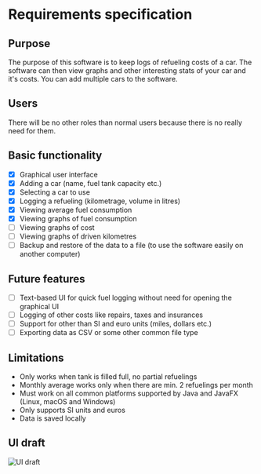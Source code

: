 # Requirements specification

## Purpose
The purpose of this software is to keep logs of refueling costs of a car.
The software can then view graphs and other interesting stats of your car
and it's costs. You can add multiple cars to the software. 

## Users
There will be no other roles than normal users because there is no really
need for them.

## Basic functionality
- [x] Graphical user interface
- [x] Adding a car (name, fuel tank capacity etc.)
- [x] Selecting a car to use
- [x] Logging a refueling (kilometrage, volume in litres)
- [x] Viewing average fuel consumption
- [x] Viewing graphs of fuel consumption
- [ ] Viewing graphs of cost
- [ ] Viewing graphs of driven kilometres
- [ ] Backup and restore of the data to a file (to use the software easily on
  another computer)

## Future features
- [ ] Text-based UI for quick fuel logging without need for opening the
   graphical UI
- [ ] Logging of other costs like repairs, taxes and insurances
- [ ] Support for other than SI and euro units (miles, dollars etc.)
- [ ] Exporting data as CSV or some other common file type

## Limitations
* Only works when tank is filled full, no partial refuelings
* Monthly average works only when there are min. 2 refuelings per month
* Must work on all common platforms supported by Java and JavaFX
(Linux, macOS and Windows)
* Only supports SI units and euros
* Data is saved locally

## UI draft
![UI draft](https://raw.githubusercontent.com/Lukxsx/ot-harjoitustyo/master/fuel-logger/documentation/ui%20draft.jpg)
